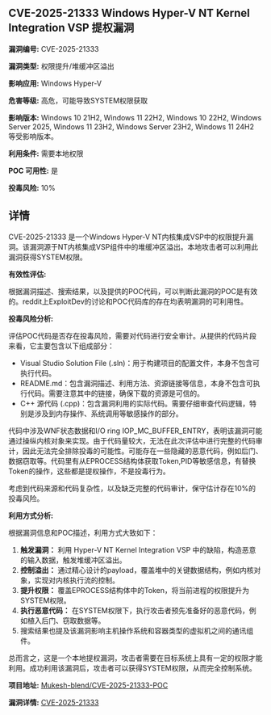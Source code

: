 ## CVE-2025-21333 Windows Hyper-V NT Kernel Integration VSP 提权漏洞

**漏洞编号:** CVE-2025-21333

**漏洞类型:** 权限提升/堆缓冲区溢出

**影响应用:** Windows Hyper-V

**危害等级:** 高危，可能导致SYSTEM权限获取

**影响版本:** Windows 10 21H2, Windows 11 22H2, Windows 10 22H2, Windows Server 2025, Windows 11 23H2, Windows Server 23H2, Windows 11 24H2 等受影响版本。

**利用条件:** 需要本地权限

**POC 可用性:** 是

**投毒风险:** 10%

## 详情

CVE-2025-21333 是一个Windows Hyper-V NT内核集成VSP中的权限提升漏洞。该漏洞源于NT内核集成VSP组件中的堆缓冲区溢出。本地攻击者可以利用此漏洞获得SYSTEM权限。

**有效性评估:**

根据漏洞描述、搜索结果，以及提供的POC代码，可以判断此漏洞的POC是有效的。reddit上ExploitDev的讨论和POC代码库的存在均表明漏洞的可利用性。

**投毒风险分析:**

评估POC代码是否存在投毒风险，需要对代码进行安全审计。从提供的代码片段来看，它主要包含以下组成部分：

*   Visual Studio Solution File (.sln)：用于构建项目的配置文件，本身不包含可执行代码。
*   README.md：包含漏洞描述、利用方法、资源链接等信息，本身不包含可执行代码。需要注意其中的链接，确保下载的资源是可信的。
*   C++ 源代码 (.cpp)：包含漏洞利用的实际代码。需要仔细审查代码逻辑，特别是涉及到内存操作、系统调用等敏感操作的部分。

代码中涉及WNF状态数据和I/O ring IOP_MC_BUFFER_ENTRY，表明该漏洞可能通过操纵内核对象来实现。由于代码量较大，无法在此次评估中进行完整的代码审计，因此无法完全排除投毒的可能性。可能存在一些隐藏的恶意代码，例如后门、数据窃取等。代码里有从EPROCESS结构体获取Token,PID等敏感信息，有替换Token的操作，这些都是提权操作，不是投毒行为。

考虑到代码来源和代码复杂性，以及缺乏完整的代码审计，保守估计存在10%的投毒风险。

**利用方式分析:**

根据漏洞信息和POC描述，利用方式大致如下：

1.  **触发漏洞：** 利用 Hyper-V NT Kernel Integration VSP 中的缺陷，构造恶意的输入数据，触发堆缓冲区溢出。
2.  **控制溢出：** 通过精心设计的payload，覆盖堆中的关键数据结构，例如内核对象，实现对内核执行流的控制。
3.  **提升权限：** 覆盖EPROCESS结构体中的Token，将当前进程的权限提升为SYSTEM权限。
4.  **执行恶意代码：** 在SYSTEM权限下，执行攻击者预先准备好的恶意代码，例如植入后门、窃取数据等。
5. 搜索结果也提及该漏洞影响主机操作系统和容器类型的虚拟机之间的通讯组件。

总而言之，这是一个本地提权漏洞，攻击者需要在目标系统上具有一定的权限才能利用。成功利用该漏洞后，攻击者可以获得SYSTEM权限，从而完全控制系统。

**项目地址:** [Mukesh-blend/CVE-2025-21333-POC](https://github.com/Mukesh-blend/CVE-2025-21333-POC)

**漏洞详情:** [CVE-2025-21333](https://nvd.nist.gov/vuln/detail/CVE-2025-21333)